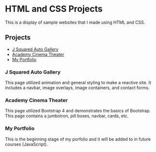 # HTML and CSS Projects

This is a display of sample websites that I made using HTML and CSS.

## Projects
* [J Squared Auto Gallery](https://github.com/jordanggeyer/HTML_CSS_Projects/tree/master/HTML_and_CSS_Course/Basic__HTML_and_CSS/Project/One_Page_Website)
* [Academy Cinema Theater](https://github.com/jordanggeyer/HTML_CSS_Projects/tree/master/HTML_and_CSS_Course/Basic__HTML_and_CSS/Project/bootstrap4_project)
* [My Portfolio](https://jordanggeyer.github.io./)

### J Squared Auto Gallery
This page utilized animation and general styling to make a reactive site. It includes a navbar, image overlays, image containers, and contact forms.

### Academy Cinema Theater
This page utilized Bootstrap 4 and demonstrates the basics of Bootstrap. This page contains a jumbotron, pill boxes, navbar, cards, etc.

### My Portfolio
This is the beginning stage of my porfolio and it will be added to in future courses (JavaScript).

